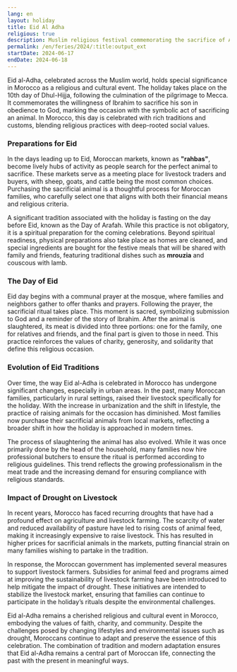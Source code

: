 ```yaml
---
lang: en
layout: holiday
title: Eid Al Adha
religious: true
description: Muslim religious festival commemorating the sacrifice of Abraham, celebrated at the time of the annual pilgrimage to Mecca.
permalink: /en/feries/2024/:title:output_ext
startDate: 2024-06-17
endDate: 2024-06-18
---
```

Eid al-Adha, celebrated across the Muslim world, holds special significance in Morocco as a religious and cultural event. The holiday takes place on the 10th day of Dhul-Hijja, following the culmination of the pilgrimage to Mecca. It commemorates the willingness of Ibrahim to sacrifice his son in obedience to God, marking the occasion with the symbolic act of sacrificing an animal. In Morocco, this day is celebrated with rich traditions and customs, blending religious practices with deep-rooted social values.

### Preparations for Eid

In the days leading up to Eid, Moroccan markets, known as **"rahbas"**, become lively hubs of activity as people search for the perfect animal to sacrifice. These markets serve as a meeting place for livestock traders and buyers, with sheep, goats, and cattle being the most common choices. Purchasing the sacrificial animal is a thoughtful process for Moroccan families, who carefully select one that aligns with both their financial means and religious criteria.

A significant tradition associated with the holiday is fasting on the day before Eid, known as the Day of Arafah. While this practice is not obligatory, it is a spiritual preparation for the coming celebrations. Beyond spiritual readiness, physical preparations also take place as homes are cleaned, and special ingredients are bought for the festive meals that will be shared with family and friends, featuring traditional dishes such as **mrouzia** and couscous with lamb.

### The Day of Eid

Eid day begins with a communal prayer at the mosque, where families and neighbors gather to offer thanks and prayers. Following the prayer, the sacrificial ritual takes place. This moment is sacred, symbolizing submission to God and a reminder of the story of Ibrahim. After the animal is slaughtered, its meat is divided into three portions: one for the family, one for relatives and friends, and the final part is given to those in need. This practice reinforces the values of charity, generosity, and solidarity that define this religious occasion.

### Evolution of Eid Traditions

Over time, the way Eid al-Adha is celebrated in Morocco has undergone significant changes, especially in urban areas. In the past, many Moroccan families, particularly in rural settings, raised their livestock specifically for the holiday. With the increase in urbanization and the shift in lifestyle, the practice of raising animals for the occasion has diminished. Most families now purchase their sacrificial animals from local markets, reflecting a broader shift in how the holiday is approached in modern times.

The process of slaughtering the animal has also evolved. While it was once primarily done by the head of the household, many families now hire professional butchers to ensure the ritual is performed according to religious guidelines. This trend reflects the growing professionalism in the meat trade and the increasing demand for ensuring compliance with religious standards.

### Impact of Drought on Livestock

In recent years, Morocco has faced recurring droughts that have had a profound effect on agriculture and livestock farming. The scarcity of water and reduced availability of pasture have led to rising costs of animal feed, making it increasingly expensive to raise livestock. This has resulted in higher prices for sacrificial animals in the markets, putting financial strain on many families wishing to partake in the tradition.

In response, the Moroccan government has implemented several measures to support livestock farmers. Subsidies for animal feed and programs aimed at improving the sustainability of livestock farming have been introduced to help mitigate the impact of drought. These initiatives are intended to stabilize the livestock market, ensuring that families can continue to participate in the holiday’s rituals despite the environmental challenges.

Eid al-Adha remains a cherished religious and cultural event in Morocco, embodying the values of faith, charity, and community. Despite the challenges posed by changing lifestyles and environmental issues such as drought, Moroccans continue to adapt and preserve the essence of this celebration. The combination of tradition and modern adaptation ensures that Eid al-Adha remains a central part of Moroccan life, connecting the past with the present in meaningful ways.
